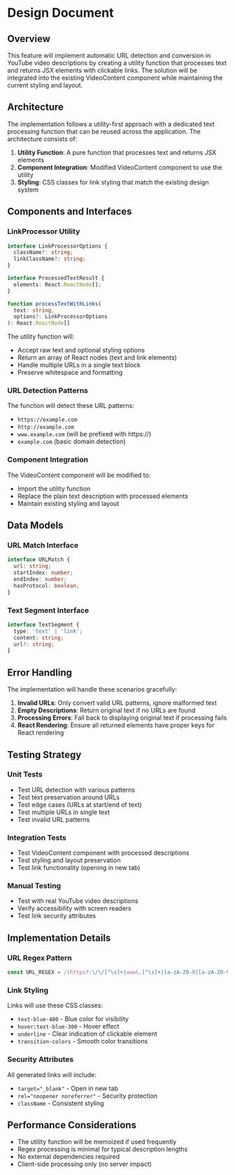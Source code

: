 # Design Document

## Overview

This feature will implement automatic URL detection and conversion in YouTube video descriptions by creating a utility function that processes text and returns JSX elements with clickable links. The solution will be integrated into the existing VideoContent component while maintaining the current styling and layout.

## Architecture

The implementation follows a utility-first approach with a dedicated text processing function that can be reused across the application. The architecture consists of:

1. **Utility Function**: A pure function that processes text and returns JSX elements
2. **Component Integration**: Modified VideoContent component to use the utility
3. **Styling**: CSS classes for link styling that match the existing design system

## Components and Interfaces

### LinkProcessor Utility

```typescript
interface LinkProcessorOptions {
  className?: string;
  linkClassName?: string;
}

interface ProcessedTextResult {
  elements: React.ReactNode[];
}

function processTextWithLinks(
  text: string, 
  options?: LinkProcessorOptions
): React.ReactNode[]
```

The utility function will:
- Accept raw text and optional styling options
- Return an array of React nodes (text and link elements)
- Handle multiple URLs in a single text block
- Preserve whitespace and formatting

### URL Detection Patterns

The function will detect these URL patterns:
- `https://example.com`
- `http://example.com` 
- `www.example.com` (will be prefixed with https://)
- `example.com` (basic domain detection)

### Component Integration

The VideoContent component will be modified to:
- Import the utility function
- Replace the plain text description with processed elements
- Maintain existing styling and layout

## Data Models

### URL Match Interface
```typescript
interface URLMatch {
  url: string;
  startIndex: number;
  endIndex: number;
  hasProtocol: boolean;
}
```

### Text Segment Interface
```typescript
interface TextSegment {
  type: 'text' | 'link';
  content: string;
  url?: string;
}
```

## Error Handling

The implementation will handle these scenarios gracefully:

1. **Invalid URLs**: Only convert valid URL patterns, ignore malformed text
2. **Empty Descriptions**: Return original text if no URLs are found
3. **Processing Errors**: Fall back to displaying original text if processing fails
4. **React Rendering**: Ensure all returned elements have proper keys for React rendering

## Testing Strategy

### Unit Tests
- Test URL detection with various patterns
- Test text preservation around URLs
- Test edge cases (URLs at start/end of text)
- Test multiple URLs in single text
- Test invalid URL patterns

### Integration Tests
- Test VideoContent component with processed descriptions
- Test styling and layout preservation
- Test link functionality (opening in new tab)

### Manual Testing
- Test with real YouTube video descriptions
- Verify accessibility with screen readers
- Test link security attributes

## Implementation Details

### URL Regex Pattern
```typescript
const URL_REGEX = /(https?:\/\/[^\s]+|www\.[^\s]+|[a-zA-Z0-9][a-zA-Z0-9-]*[a-zA-Z0-9]*\.[a-zA-Z]{2,}[^\s]*)/g;
```

### Link Styling
Links will use these CSS classes:
- `text-blue-400` - Blue color for visibility
- `hover:text-blue-300` - Hover effect
- `underline` - Clear indication of clickable element
- `transition-colors` - Smooth color transitions

### Security Attributes
All generated links will include:
- `target="_blank"` - Open in new tab
- `rel="noopener noreferrer"` - Security protection
- `className` - Consistent styling

## Performance Considerations

- The utility function will be memoized if used frequently
- Regex processing is minimal for typical description lengths
- No external dependencies required
- Client-side processing only (no server impact)